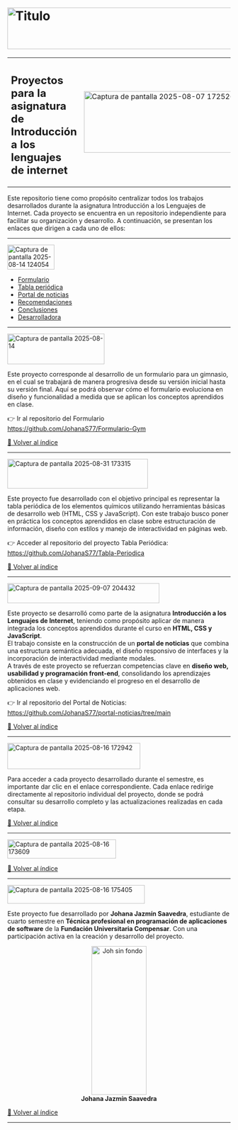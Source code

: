 #  <img width="1366" height="94" alt="Titulo" src="https://github.com/user-attachments/assets/a5f9fdf7-7944-4e8d-9d94-c7b1df6267f1" />
<div align="center">
  <table border="0">
    <tr>
      <td valign="little">
        <h2>Proyectos para la asignatura de<br>Introducción a los lenguajes de internet</h2>
      </td>
      <td>
        <img width="361" height="139" alt="Captura de pantalla 2025-08-07 172526" src="https://github.com/user-attachments/assets/862b067f-2866-4c66-a21b-0d917e53b779" />
      </td>
    </tr>
  </table>
</div>

Este repositorio tiene como propósito centralizar todos los trabajos desarrollados durante la asignatura Introducción a los Lenguajes de Internet.
Cada proyecto se encuentra en un repositorio independiente para facilitar su organización y desarrollo. A continuación, se presentan los enlaces que dirigen a cada uno de ellos:

---

<a id="índice"></a>
<img width="106" height="56" alt="Captura de pantalla 2025-08-14 124054" src="https://github.com/user-attachments/assets/ac198e82-e5dd-4da1-849e-de7c94ee87e6" />

- [Formulario](#formulario)
- [Tabla periódica](#tabla-periódica)
- [Portal de noticias](#portal-de-noticias)
- [Recomendaciones](#recomendaciones)  
- [Conclusiones](#conclusiones)
- [Desarrolladora](#desarrolladora)

---

<a id="formulario"></a>
<img width="219" height="69" alt="Captura de pantalla 2025-08-14 " src="https://github.com/user-attachments/assets/7190b136-092b-420b-a309-db70cbd04f7e" />

Este proyecto corresponde al desarrollo de un formulario para un gimnasio, en el cual se trabajará de manera progresiva desde su versión inicial hasta su versión final. Aquí se podrá observar cómo el formulario evoluciona en diseño y funcionalidad a medida que se aplican los conceptos aprendidos en clase.

👉 Ir al repositorio del Formulario https://github.com/JohanaS77/Formulario-Gym

[🔼 Volver al índice](#índice)

---

<a id="tabla-periódica"></a>
<img width="317" height="67" alt="Captura de pantalla 2025-08-31 173315" src="https://github.com/user-attachments/assets/5154c5e9-99e8-4787-b479-18b93d95525b" />

Este proyecto fue desarrollado con el objetivo principal es representar la tabla periódica de los elementos químicos utilizando herramientas básicas de desarrollo web (HTML, CSS y JavaScript).
Con este trabajo busco poner en práctica los conceptos aprendidos en clase sobre estructuración de información, diseño con estilos y manejo de interactividad en páginas web.

👉 Acceder al repositorio del proyecto Tabla Periódica: https://github.com/JohanaS77/Tabla-Periodica

[🔼 Volver al índice](#índice)

---

<a id="portal-de-noticias"></a>
<img width="343" height="45" alt="Captura de pantalla 2025-09-07 204432" src="https://github.com/user-attachments/assets/7bc4547d-a4f5-4a71-8da6-c06f532cda30" />

Este proyecto se desarrolló como parte de la asignatura <strong>Introducción a los Lenguajes de Internet</strong>, teniendo como propósito aplicar de manera integrada los conceptos aprendidos durante el curso en <strong>HTML, CSS y JavaScript</strong>.  
El trabajo consiste en la construcción de un <strong>portal de noticias</strong> que combina una estructura semántica adecuada, el diseño responsivo de interfaces y la incorporación de interactividad mediante modales.  
A través de este proyecto se refuerzan competencias clave en <strong>diseño web, usabilidad y programación front-end</strong>, consolidando los aprendizajes obtenidos en clase y evidenciando el progreso en el desarrollo de aplicaciones web.   

👉 Ir al repositorio del Portal de Noticias: https://github.com/JohanaS77/portal-noticias/tree/main  

[🔼 Volver al índice](#índice)  

---

<a id="recomendaciones"></a>
<img width="300" height="59" alt="Captura de pantalla 2025-08-16 172942" src="https://github.com/user-attachments/assets/e1fa03d2-6885-4234-9a66-fc9d22bb1de9" />

Para acceder a cada proyecto desarrollado durante el semestre, es importante dar clic en el enlace correspondiente. Cada enlace redirige directamente al repositorio individual del proyecto, donde se podrá consultar su desarrollo completo y las actualizaciones realizadas en cada etapa.

[🔼 Volver al índice](#índice)

---

<a id="conclusiones"></a>
<img width="245" height="43" alt="Captura de pantalla 2025-08-16 173609" src="https://github.com/user-attachments/assets/2bd90514-c2d3-4c90-8810-ef1a58b8d230" />



[🔼 Volver al índice](#índice)

---

<a id="desarrolladora"></a>
<img width="310" height="42" alt="Captura de pantalla 2025-08-16 175405" src="https://github.com/user-attachments/assets/6809aacb-04b4-4277-bc29-fc138415dedd" />

Este proyecto fue desarrollado por <strong>Johana Jazmín Saavedra</strong>, estudiante de cuarto semestre en <strong>Técnica profesional en programación de aplicaciones de software</strong> de la <strong>Fundación Universitaria Compensar</strong>. Con una participación activa en la creación y desarrollo del proyecto.

<div align="center">
  <img width="124" height="336" alt="Joh sin fondo" src="https://github.com/user-attachments/assets/6c7a7f5a-749b-4912-8fbc-9fec2bba3463" />
  <br>
  <strong>Johana Jazmín Saavedra</strong>
</div>

[🔼 Volver al índice](#índice)

---
